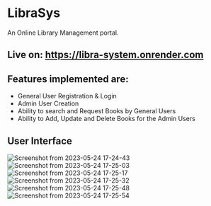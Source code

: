 # LibraSys
An Online Library Management portal.

## Live on: https://libra-system.onrender.com


## Features implemented are:
* General User Registration & Login
* Admin User Creation
* Ability to search and Request Books by General Users
* Ability to Add, Update and Delete Books for the Admin Users       

## User Interface
![Screenshot from 2023-05-24 17-24-43](https://github.com/codespirit7/LibraSys/assets/88592710/7f76d1c1-6395-44d6-a7a6-dcd990f669df)
![Screenshot from 2023-05-24 17-25-03](https://github.com/codespirit7/LibraSys/assets/88592710/c0b8a6a6-909f-4fbe-90c7-28c7d87c8586)
![Screenshot from 2023-05-24 17-25-17](https://github.com/codespirit7/LibraSys/assets/88592710/a62609fd-8762-4090-9750-0590bbc76d65)
![Screenshot from 2023-05-24 17-25-32](https://github.com/codespirit7/LibraSys/assets/88592710/143e2228-2379-4ec0-ae8d-d2383ebdaf73)
![Screenshot from 2023-05-24 17-25-48](https://github.com/codespirit7/LibraSys/assets/88592710/40a9f38d-2c0e-47f3-a0eb-33efa50ea126)
![Screenshot from 2023-05-24 17-25-54](https://github.com/codespirit7/LibraSys/assets/88592710/8436db1f-73c4-4fbf-9307-401e4e4a8be6)


